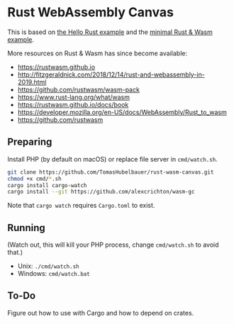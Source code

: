 # Rust WebAssembly Canvas

This is based on [the Hello Rust example](https://www.hellorust.com/demos/canvas/index.html)
and the [minimal Rust & Wasm example](https://www.hellorust.com/demos/add/index.html).

More resources on Rust & Wasm has since become available:

- https://rustwasm.github.io
- http://fitzgeraldnick.com/2018/12/14/rust-and-webassembly-in-2019.html
- https://github.com/rustwasm/wasm-pack
- https://www.rust-lang.org/what/wasm
- https://rustwasm.github.io/docs/book
- https://developer.mozilla.org/en-US/docs/WebAssembly/Rust_to_wasm
- https://github.com/rustwasm

## Preparing

Install PHP (by default on macOS) or replace file server in `cmd/watch.sh`.

```sh
git clone https://github.com/TomasHubelbauer/rust-wasm-canvas.git
chmod +x cmd/*.sh
cargo install cargo-watch
cargo install --git https://github.com/alexcrichton/wasm-gc
```

Note that `cargo watch` requires `Cargo.toml` to exist.

## Running

(Watch out, this will kill your PHP process, change `cmd/watch.sh` to avoid that.)

- Unix: `./cmd/watch.sh`
- Windows: `cmd/watch.bat`

## To-Do

Figure out how to use with Cargo and how to depend on crates.
